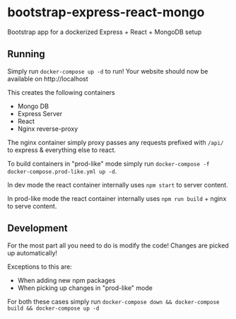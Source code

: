 # bootstrap-express-react-mongo
Bootstrap app for a dockerized Express + React + MongoDB setup

## Running
Simply run `docker-compose up -d` to run! Your website should now be available on http://localhost

This creates the following containers
- Mongo DB
- Express Server
- React
- Nginx reverse-proxy

The nginx container simply proxy passes any requests prefixed with `/api/` to express & everything else to react.

To build containers in "prod-like" mode simply run `docker-compose -f docker-compose.prod-like.yml up -d`.

In dev mode the react container internally uses `npm start` to server content.

In prod-like mode the react container internally uses `npm run build` + nginx to serve content.

## Development
For the most part all you need to do is modify the code! Changes are picked up automatically!

Exceptions to this are:
- When adding new npm packages
- When picking up changes in "prod-like" mode

For both these cases simply run `docker-compose down && docker-compose build && docker-compose up -d`
